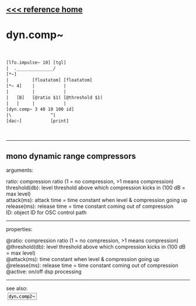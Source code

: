 [<<< reference home](ceammc_lib.md)
---

# dyn.comp~

```


[lfo.impulse~ 10] [tgl]
|  .______________/
[*~]
|         [floatatom] [floatatom]
[*~ 4]    |           |
|         |           |
|   [B]   [@ratio $1( [@threshold $1(
|   |     |           |
[dyn.comp~ 3 40 10 100 id]
|\               ^|
[dac~]           [print]

            
```
---
mono dynamic range compressors
---
arguments:

ratio: compression ratio (1 = no compression,
            &gt;1 means compression)<br>
threshold(db): 
            level threshold above which compression kicks in (100 dB = max level)<br>
attack(ms): attack time = time constant
            when level &amp; compression going up<br>
release(ms): release time = time constant
            coming out of compression<br>
ID: object ID for OSC control path<br>

---
properties:

@ratio: compression
            ratio (1 = no compression, &gt;1 means compression)<br>
@threshold(db): level threshold above which compression kicks in (100 dB = max
            level)<br>
@attack(ms): time constant when level &amp; compression going up<br>
@release(ms): release time = time constant coming out of compression<br>
@active: on/off dsp
            processing<br>

---
see also:<br>
[![dyn.comp2~](img/object_dyn.comp2~.png)](dyn.comp2~.md)
